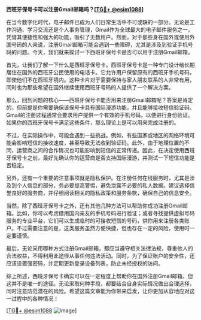 **西班牙保号卡可以注册Gmail邮箱吗？[[TG💪+ @esim1088](https://t.me/s/esim1088)]**

在当今数字化时代，电子邮件已成为人们日常生活中不可或缺的一部分。无论是工作沟通、学习交流还是个人事务管理，Gmail作为全球最大的电子邮件服务之一，凭借其便捷性和强大的功能，吸引了无数用户。然而，对于那些身在国外或使用外国号码的人来说，注册Gmail邮箱可能会遇到一些障碍，尤其是涉及到验证手机号码的问题。今天，我们就来探讨一下西班牙保号卡是否可以用于注册Gmail邮箱。

首先，让我们了解一下什么是西班牙保号卡。西班牙保号卡是一种专门设计给长期居住在国外的西班牙公民使用的电话卡。它允许用户保留原有的西班牙手机号码，即使他们不在西班牙境内。这种卡片对于需要保持与家人朋友联系的人非常有用，同时也为那些希望在国外继续使用西班牙号码的人提供了一个解决方案。

那么，回到问题的核心——西班牙保号卡能否用来注册Gmail邮箱呢？答案是肯定的，但前提是你需要确保该保号卡具有国际漫游功能，并且能够接收短信验证码。Gmail的注册过程通常会要求用户提供一个有效的手机号码，以便进行身份验证。如果你的西班牙保号卡满足这些条件，那么理论上是可以用来完成注册的。

不过，在实际操作中，可能会遇到一些挑战。例如，有些国家或地区的网络环境可能会影响短信的接收速度，甚至导致无法收到验证码。此外，由于地理位置的不同，运营商之间的合作情况也可能影响到短信的正常传递。因此，在决定使用西班牙保号卡之前，最好先确认你的运营商是否支持国际漫游，并测试一下短信功能是否稳定。

另外，还有一个重要的注意事项就是隐私保护。在注册任何在线服务时，尤其是涉及到个人信息的部分，务必要提高警惕，避免泄露不必要的私人数据。建议选择信誉良好的服务商，并仔细阅读相关的隐私政策和服务条款，确保自己的信息安全。

当然，除了西班牙保号卡之外，还有其他几种方法可以帮助你成功注册Gmail邮箱。比如，你可以考虑借用国内亲友的手机号码进行验证；或者寻找提供虚拟号码服务的专业平台，它们可以生成临时的可接收短信的号码，供你用来注册各类账户。不过需要注意的是，这类服务虽然方便快捷，但也存在一定的风险，使用时一定要谨慎。

最后，无论采用哪种方式注册Gmail邮箱，都应当遵守相关法律法规，尊重他人的合法权益，不得利用此途径从事任何违法活动。同时，为了保证账户的安全性，还应该设置强密码，并定期更新登录设备列表，防止未经授权的访问。

综上所述，西班牙保号卡确实可以在一定程度上帮助你在国外注册Gmail邮箱，但这并不是唯一的途径。无论采取何种手段，都要结合自身实际情况做出合理选择，同时注意防范潜在的风险。希望这篇文章能为你带来启发，让你更加从容地应对这一过程中的各种情况！

[[TG💪+ @esim1088](https://t.me/s/esim1088) ![Image](https://i.postimg.cc/4NQfJmqS/Snipaste-2025-05-13-00-14-12.png)]